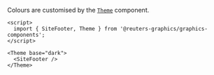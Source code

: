 Colours are customised by the [`Theme`](?path=/docs/theming-theme--default) component.

```svelte
<script>
  import { SiteFooter, Theme } from '@reuters-graphics/graphics-components';
</script>

<Theme base="dark">
  <SiteFooter />
</Theme>
```
